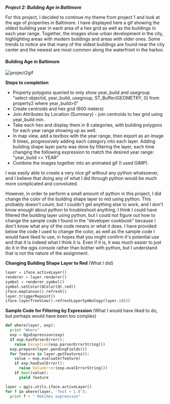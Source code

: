***Project 2: Building Age in Baltimore***

For this project, I decided to continue my theme from project 1 and look at the age of properties in Baltimore. I have displayed here a gif showing the oldest building year in each area of a hex grid as well as the buildings in each year range. Together, the images show urban development in the city, highlighting areas with modern buildings and areas with older ones. Some trends to notice are that many of the oldest buildings are found near the city center and the newest are most common along the waterfront in the harbor.

#### Building Age in Baltimore

![project2gif](project2gif.gif)

**Steps to completion**
* Property polygons queried to only show year_build and usegroup "select objectid, year_build, usegroup, ST_Buffer(GEOMETRY, 0) from property2 where year_build>0"
* Create centroids and hex grid (600 meters)
* Join Attributes by Location (Summary) - join centroids to hex grid using year_build min.
* Take each hex and display them in 8 categories, with building polygons for each year range showing up as well.
* In map view, add a textbox with the year range, then export as an image 9 times, progressively adding each category into each layer. Adding building shape layer parts was done by filtering the layer, each time changing the following expression to match the desired year range: "year_build <= YEAR"
* Combine the images together into an animated gif (I used GIMP).

I was easily able to create a very nice gif without any python whatsoever, and I believe that doing any of what I did through python would be much more complicated and convoluted.

However, in order to perform a small amount of python in this project, I did change the color of the building shape layer to red using python. This probably doesn't count, but I couldn't get anything else to work, and I don't know enough about python to troubleshoot anything. I think I could have filtered the building layer using python, but I could not figure out how to change the sample code I found in the "developer cookbook" because I don't know what any of the code means or what it does. I have provided below the code I used to change the color, as well as the sample code I would have liked to use, in hopes that you might confirm it's potential use and that it is indeed what I think it is. Even if it is, it was much easier to just do it in the qgis console rather than bother with python, but I understand that is not the nature of the assignment.

**Changing Building Shape Layer to Red** (What I did)
```Python
layer = iface.activeLayer()
renderer = layer.renderer()
symbol = renderer.symbol()
symbol.setColor(QColor(Qt.red))
iface.mapCanvas().refresh()
layer.triggerRepaint()
iface.layerTreeView().refreshLayerSymbology(layer.id())
```

**Sample Code for Filtering by Expression** (What I would have liked to do, but perhaps would have been too complex)
```python
def where(layer, exp):
  print "Where"
  exp = QgsExpression(exp)
  if exp.hasParserError():
    raise Exception(exp.parserErrorString())
  exp.prepare(layer.pendingFields())
  for feature in layer.getFeatures():
    value = exp.evaluate(feature)
    if exp.hasEvalError():
      raise ValueError(exp.evalErrorString())
    if bool(value):
      yield feature

layer = qgis.utils.iface.activeLayer()
for f in where(layer, 'Test > 1.0'):
  print f + " Matches expression"
```
